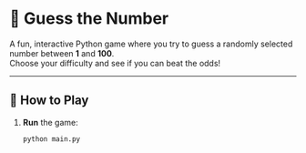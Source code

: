 # 🎯 Guess the Number

A fun, interactive Python game where you try to guess a randomly selected number between **1** and **100**.  
Choose your difficulty and see if you can beat the odds!

---

## 🚀 How to Play

1. **Run** the game:
   ```bash
   python main.py
